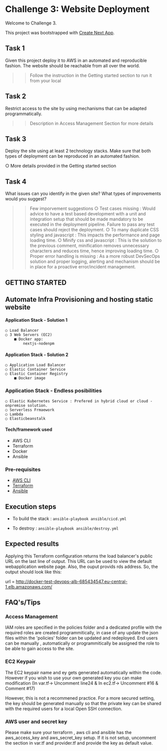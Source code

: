 # Challenge 3: Website Deployment

Welcome to Challenge 3.

This project was bootstrapped with [Create Next App](https://github.com/segmentio/create-next-app).

## Task 1

Given this project deploy it to AWS in an automated and reproducible fashion. The website should be reachable from all over the world.
 >> Follow the instruction in the Getting started section to run it from your local

## Task 2

Restrict access to the site by using mechanisms that can be adapted programmatically.
>> Description in Access Management Section for more details

## Task 3

Deploy the site using at least 2 technology stacks. Make sure that both types of deployment can be reproduced in an automated fashion.

○ More details provided in the Getting started section

## Task 4

What issues can you identify in the given site? What types of improvements would you suggest?

>> Few imporvement suggestions
○ Test cases missing : Would advice to have a test based development with a unit and integration setup that should be made mandatory to be executed in the deployment pipeline. Failure to pass any test cases should reject the deployment.
○ To many duplicate CSS styling and javascript : This impacts the performance and page loading time.
○ Minify css and javascript : This is the solution to the previous comment, minification removes unnecessary characters and reduces time, hence improving loading time.
○ Proper error handling is missing : As a more robust DevSecOps solution and proper logging, alerting and mechanism should be in place for a proactive error/incident management. 


## GETTING STARTED

## Automate Infra Provisioning and hosting static website

#### Application Stack - Solution 1
    ○ Load Balancer
    ○ 3 Web Servers (EC2)
        ■ Docker app:
            nextjs-nodenpm
#### Application Stack - Solution 2
    ○ Application Load Balancer
    ○ Elastic Container Service
    ○ Elastic Container Registry
        ■ Docker image

### Application Stack - Endless posibilities
    ○ Elastic Kubernetes Service : Prefered in hybrid cloud or cloud - onpremise solution.
    ○ Serverless Frmaework
    ○ Lambda
    ○ Elasticbeanstalk

#### Tech/framework used
- AWS CLI
- Terraform
- Docker
- Ansible
        

### Pre-requisites
- [AWS CLI](https://docs.aws.amazon.com/cli/latest/userguide/cli-chap-install.html)
- [Terraform](https://learn.hashicorp.com/tutorials/terraform/install-cli)
- [Ansible](https://docs.ansible.com/ansible/latest/installation_guide/intro_installation.html)


## Execution steps

- To build the stack : 
    `ansible-playbook ansible/cicd.yml`

- To destroy : 
    `ansible-playbook ansible/destroy.yml`

## Expected results 

Applying this Terraform configuration returns the load balancer's public URL on the last line of output.  This URL can be used to view the default webapplication website page. Also, the ouput provids rds address. So, the output should look like this:

url = http://docker-test-devops-alb-685434547.eu-central-1.elb.amazonaws.com/

## FAQ's/Tips

### Access Management
IAM roles are specified in the policies folder and a dedicated profile with the required roles are created programmitically, in case of any update the json files within the 'policies' folder can be updated and redeployed. 
End users can be manually , automatically or programmitically be assigned the role to be able to gain access to the site. 

### EC2 Keypair 
The EC2 keypair name and ey gets generated automatically within the code. However if you wish to use your own generated key you can make modification (In var.tf-> Uncomment line24 & In ec2.tf-> Uncomment #16 & Comment #17)

However, this is not a recommened practice. For a more secured setting, the key should be generated manually so that the private key can be shared with the required users for a local Open SSH connection.

### AWS user and secret key
Please make sure your terraform , aws cli and ansible has the aws_access_key and aws_secret_key setup. If it is not setup, uncomment the section in var.tf and provider.tf and provide the key as default value.

